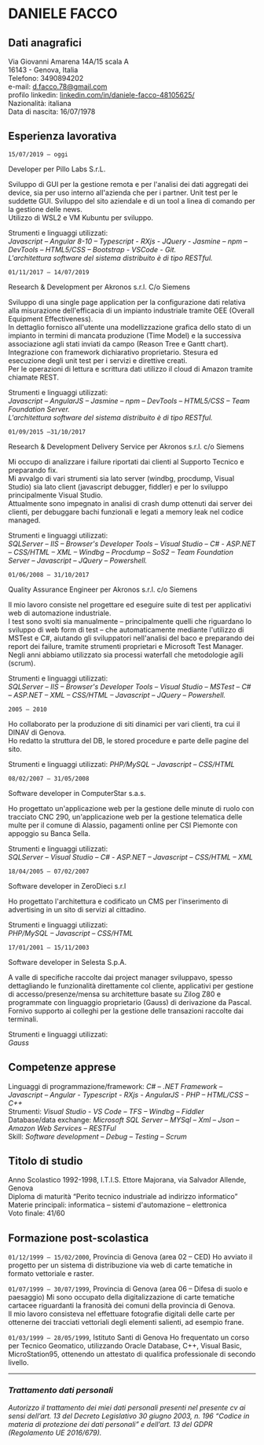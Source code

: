 # DANIELE FACCO

## Dati anagrafici

Via Giovanni Amarena 14A/15 scala A  
16143 - Genova, Italia  
Telefono: 3490894202  
e-mail: [d.facco.78@gmail.com](mailto:d.facco.78@gmail.com)  
profilo linkedin: [linkedin.com/in/daniele-facco-48105625/](https://linkedin.com/in/daniele-facco-48105625)  
Nazionalità: italiana  
Data di nascita: 16/07/1978

## Esperienza lavorativa

`15/07/2019 – oggi`

Developer per Pillo Labs S.r.L.

<!--- Contratto a tempo indeterminato -->

Sviluppo di GUI per la gestione remota e per l'analisi dei dati aggregati dei device, sia per uso interno all'azienda che per i partner. Unit test per le suddette GUI. Sviluppo del sito aziendale e di un tool a linea di comando per la gestione delle news.  
Utilizzo di WSL2 e VM Kubuntu per sviluppo.

Strumenti e linguaggi utilizzati:  
_Javascript – Angular 8-10 – Typescript - RXjs - JQuery - Jasmine – npm – DevTools – HTML5/CSS – Bootstrap - VSCode - Git.  
L'architettura software del sistema distribuito è di tipo RESTful._

`01/11/2017 – 14/07/2019`

Research & Development per Akronos s.r.l. C/o Siemens

<!--- Contratto a tempo indeterminato -->

Sviluppo di una single page application per la configurazione dati relativa alla misurazione dell'efficacia di un impianto industriale tramite OEE (Overall Equipment Effectiveness).  
In dettaglio fornisco all'utente una modellizzazione grafica dello stato di un impianto in termini di mancata produzione (Time Model) e la successiva associazione agli stati inviati da campo (Reason Tree e Gantt chart).  
Integrazione con framework dichiarativo proprietario. Stesura ed esecuzione degli unit test per i servizi e direttive creati.  
Per le operazioni di lettura e scrittura dati utilizzo il cloud di Amazon tramite chiamate REST.

Strumenti e linguaggi utilizzati:  
_Javascript – AngularJS – Jasmine – npm – DevTools – HTML5/CSS – Team Foundation Server.  
L'architettura software del sistema distribuito è di tipo RESTful._

`01/09/2015 –31/10/2017`

Research & Development Delivery Service per Akronos s.r.l. c/o Siemens

<!--- Contratto a tempo indeterminato -->

Mi occupo di analizzare i failure riportati dai clienti al Supporto Tecnico e preparando fix.  
Mi avvalgo di vari strumenti sia lato server (windbg, procdump, Visual Studio) sia lato client (javascript debugger, fiddler) e per lo sviluppo principalmente Visual Studio.  
Attualmente sono impegnato in analisi di crash dump ottenuti dai server dei clienti, per debuggare bachi funzionali e legati a memory leak nel codice managed.

Strumenti e linguaggi utilizzati:  
_SQLServer – IIS – Browser's Developer Tools – Visual Studio – C# - ASP.NET – CSS/HTML –
XML – Windbg – Procdump – SoS2 – Team Foundation Server – Javascript – JQuery – Powershell._

`01/06/2008 – 31/10/2017`

Quality Assurance Engineer per Akronos s.r.l. c/o Siemens

<!--- Contratto a tempo indeterminato -->

Il mio lavoro consiste nel progettare ed eseguire suite di test per applicativi web di automazione industriale.  
I test sono svolti sia manualmente – principalmente quelli che riguardano lo sviluppo
di web form di test – che automaticamente mediante l'utilizzo di MSTest e C#, aiutando gli
sviluppatori nell'analisi del baco e preparando dei report dei failure, tramite strumenti proprietari e Microsoft Test Manager.  
Negli anni abbiamo utilizzato sia processi waterfall che metodologie agili (scrum).

Strumenti e linguaggi utilizzati:  
_SQLServer – IIS – Browser's Developer Tools – Visual Studio – MSTest – C# – ASP.NET – XML – CSS/HTML – Javascript – JQuery – Powershell._

`2005 – 2010`

<!--- Collaborazione come libero professionista -->

Ho collaborato per la produzione di siti dinamici per vari clienti, tra cui il DINAV di Genova.  
Ho redatto la struttura del DB, le stored procedure e parte delle pagine del sito.

Strumenti e linguaggi utilizzati:
_PHP/MySQL – Javascript – CSS/HTML_

`08/02/2007 – 31/05/2008`

Software developer in ComputerStar s.a.s.

<!--- Contratto di dipendente a tempo indeterminato -->

Ho progettato un'applicazione web per la gestione delle minute di ruolo con tracciato CNC 290, un'applicazione web per la gestione telematica delle multe per il comune di Alassio, pagamenti online per CSI Piemonte con appoggio su Banca Sella.

Strumenti e linguaggi utilizzati:  
_SQLServer – Visual Studio – C# - ASP.NET – Javascript – CSS/HTML – XML_

`18/04/2005 – 07/02/2007`

Software developer in ZeroDieci s.r.l

<!--- Contratto di dipendente a progetto -->

Ho progettato l'architettura e codificato un CMS per l'inserimento di advertising in un sito di servizi al cittadino.

Strumenti e linguaggi utilizzati:  
_PHP/MySQL – Javascript – CSS/HTML_

`17/01/2001 – 15/11/2003`

Software developer in Selesta S.p.A.

<!--- Contratto di dipendente a tempo indeterminato con apprendistato -->

A valle di specifiche raccolte dai project manager sviluppavo, spesso dettagliando le funzionalità direttamente col cliente, applicativi per gestione di accesso/presenze/mensa su architetture basate su Zilog Z80 e programmate con linguaggio proprietario (Gauss) di derivazione da Pascal.  
Fornivo supporto ai colleghi per la gestione delle transazioni raccolte dai terminali.

Strumenti e linguaggi utilizzati:  
_Gauss_

## Competenze apprese

Linguaggi di programmazione/framework: _C# – .NET Framework – Javascript – Angular - Typescript - RXjs - AngularJS - PHP – HTML/CSS – C++_  
Strumenti: _Visual Studio - VS Code – TFS – Windbg – Fiddler_  
Database/data exchange: _Microsoft SQL Server – MYSql – Xml – Json – Amazon Web Services – RESTFul_  
Skill: _Software development – Debug – Testing – Scrum_

## Titolo di studio

Anno Scolastico 1992-1998, I.T.I.S. Ettore Majorana, via Salvador Allende, Genova  
Diploma di maturità “Perito tecnico industriale ad indirizzo informatico”  
Materie principali: informatica – sistemi d'automazione – elettronica  
Voto finale: 41/60

## Formazione post-scolastica

`01/12/1999 – 15/02/2000`, Provincia di Genova (area 02 – CED)
Ho avviato il progetto per un sistema di distribuzione via web di carte tematiche in formato vettoriale e raster.

`01/07/1999 – 30/07/1999`, Provincia di Genova (area 06 – Difesa di suolo e paesaggio)
Mi sono occupato della digitalizzazione di carte tematiche cartacee riguardanti la franosità dei comuni della provincia di Genova.  
Il mio lavoro consisteva nel effettuare fotografie digitali delle carte per ottenerne dei tracciati vettoriali degli elementi salienti, ad esempio frane.

`01/03/1999 – 28/05/1999`, Istituto Santi di Genova
Ho frequentato un corso per Tecnico Geomatico, utilizzando Oracle Database, C++, Visual Basic, MicroStation95, ottenendo un attestato di qualifica professionale di secondo livello.  

---

### _Trattamento dati personali_  

_Autorizzo il trattamento dei miei dati personali presenti nel presente cv ai sensi dell’art. 13 del Decreto Legislativo 30 giugno 2003, n. 196 “Codice in materia di protezione dei dati personali” e dell’art. 13 del GDPR (Regolamento UE 2016/679)._
